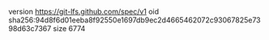 version https://git-lfs.github.com/spec/v1
oid sha256:94d8f6d01eeba8f92550e1697db9ec2d4665462072c93067825e7398d63c7367
size 6774
